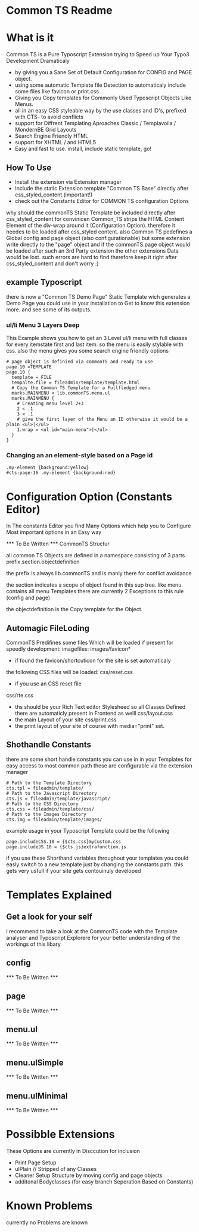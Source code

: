 Common TS Readme
================

# What is it 
Common TS is a Pure Typoscript Extension trying to Speed up Your Typo3 Development Dramaticaly
* by giving you a Sane Set of Default Configuration for CONFIG and PAGE object.
* using some automatic Template file Detection to automaticaly include some files like favicon or print.css
* Giving you Copy templates for Commonly Used Typoscript Objects Like Menus.
* all in an easy CSS styleable way by the use classes and ID's, prefixed with CTS- to avoid conflicts
* support for Diffrent Templating Aproaches Classic / Templavoila / MondernBE Grid Layouts
* Search Engine Friendly HTML
* support for XHTML / and HTML5
* Easy and fast to use. install, include static template, go!

How To Use 
----------
* Install the extension via Extension manager
* Include the static Extension template "Common TS Base" directly after css_styled_content (important!)
* check out the Constants Editor for COMMON TS configuration Options

why should the commonTS Static Template be included directly after css_styled_content
for convinicen Common_TS strips the HTML Content Element of the div-wrap around it (Configuration Option). 
therefore it needes to be loaded after css_styled content. also Common TS pedefines a Global config and page object (also configurationable)
but some extension write directly to the "page" object and if the commonTS.page object would be loaded after such an 3rd Party extension the other extensions Data would be lost. such errors are hard to find therefore keep it right after css_styled_content and don't worry :)

example Typoscript
------------------
there is now a "Common TS Demo Page" Static Template wich generates a Demo Page you could use in your installation to Get to know this extension more. and see some of its outputs.

### ul/li Menu 3 Layers Deep

This Example shows you how to get an 3 Level ul/li menu with full classes for every itemstate first and last item.
so the menu is easily stylable with css. also the menu gives you some search engine friendly options

    # page object is definied via commonTS and ready to use
    page.10 =TEMPLATE
    page.10 {
      template = FILE
      tempalte.file = fileadmin/template/template.html
      # Copy the Common TS Template for a Fullfledged menu
      marks.MAINMENU < lib.commonTS.menu.ul
      marks.MAINMENU {
        # Creating menu level 2+3
        2 < .1
        3 < .1
        # give the first layer of the Menu an ID otherwise it would be a plain <ul>|</ul>
        1.wrap = <ul id="main-menu">|</ul>
      }
    }

### Changing an an element-style based on a Page id
    .my-element {background:yellow} 
    #cts-page-16 .my-element {background:red}

Configuration Option (Constants Editor)
=======================================
In The constants Editor you find Many Options which help you to Configure Most important options in an Easy way

*** To Be Written ***
CommonTS Structur

all common TS Objects are defined in a namespace consisting of 3 parts
prefix.section.objectdefinition

the prefix is always lib.commonTS 
and is manly there for conflict avoidance

the section indicates a scope of object found in this sup tree.
like menu. contains all menu Templates
there are currently 2 Exceptions to this rule (config and page)

the objectdefinition is the Copy template for the Object.

Automagic FileLoding
--------------------
CommonTS Predifines some files Which will be loaded if present for speedly development:
imagefiles:
images/favicon*
- if found the favicon/shortcuticon for the site is set automaticaly

the following CSS files will be loaded:
  css/reset.css  
  - if you use an CSS reset file

  css/rte.css  
  - ths should be your Rich Text editor Stylesheed so all Classes Defined there are automaticly present in Frontend as welll
  css/layout.css
  - the main Layout of your site
  css/print.css
  - the print layout of your site of course with media="print" set.

Shothandle Constants
--------------------

there are some short handle constants you can use in in your Templates for easy access to most common path
these are configurable via the extension manager

    # Path to the Template Directory
    cts.tpl = fileadmin/template/
    # Path to the Javascript Directory
    cts.js = fileadmin/template/javascript/
    # Path to the CSS Directory
    cts.css = fileadmin/template/css/
    # Path to the Images Directory
    cts.img = fileadmin/template/images/

example usage in your Typoscript Template could be the following

    page.includeCSS.10 = {$cts.css}myCustom.css
    page.includeJS.10 = {$cts.js}extrafunction.js

if you use these Shorthand variables throughout your templates you could easly switch to a new template 
just by changing the constants path. this gets very usfull if your site gets contouinuly developed

Templates Explained
===================

Get a look for your self 
------------------------
i recommend to take a look at the CommonTS code with the Template analyser and Typoscript Explorere
for your better understanding of the workings of this libary

config 
------
*** To Be Written ***

page 
----
*** To Be Written ***

menu.ul 
-------
*** To Be Written ***

menu.ulSimple
-------------
*** To Be Written ***

menu.ulMinimal
-------------- 
*** To Be Written ***




Possibble Extensions
====================
These Options are currently in Disccution for inclusion
  * Print Page Setup
  * ulPlain // Stripped of any Classes
  * Cleaner Setup Structure by moving config and page objects 
  * additonal Bodyclasses (for easy branch Seperation Based on Constants)

Known Problems
==============
currently no Problems are known